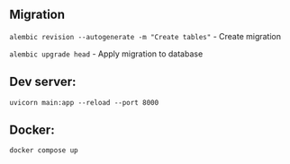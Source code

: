 ## Migration

`alembic revision --autogenerate -m "Create tables"` - Create migration

`alembic upgrade head` - Apply migration to database

## Dev server:

`uvicorn main:app --reload --port 8000`

## Docker:

`docker compose up`